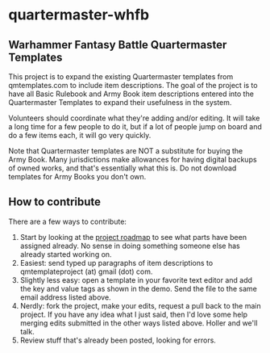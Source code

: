 # quartermaster-whfb

## Warhammer Fantasy Battle Quartermaster Templates

This project is to expand the existing Quartermaster templates from qmtemplates.com to include item descriptions. The goal of the project is to have all Basic Rulebook and Army Book item descriptions entered into the Quartermaster Templates to expand their usefulness in the system.

Volunteers should coordinate what they're adding and/or editing. It will take a long time for a few people to do it, but if a lot of people jump on board and do a few items each, it will go very quickly.

Note that Quartermaster templates are NOT a substitute for buying the Army Book. Many jurisdictions make allowances for having digital backups of owned works, and that's essentially what this is. Do not download templates for Army Books you don't own.

## How to contribute

There are a few ways to contribute:

  1. Start by looking at the [project roadmap](https://github.com/tom-keenoy/quartermaster-whfb/wiki/Project-Roadmap) to see what parts have been assigned already. No sense in doing something someone else has already started working on.
  2. Easiest: send typed up paragraphs of item descriptions to qmtemplateproject (at) gmail (dot) com.
  3. Slightly less easy: open a template in your favorite text editor and add the key and value tags as shown in the demo. Send the file to the same email address listed above.
  4. Nerdly: fork the project, make your edits, request a pull back to the main project. If you have any idea what I just said, then I'd love some help merging edits submitted in the other ways listed above. Holler and we'll talk.
  5. Review stuff that's already been posted, looking for errors.
